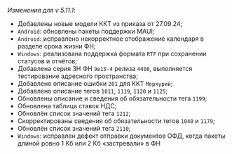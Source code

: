 _Изменения для v 5.11.1_:
- Добавлены новые модели ККТ из приказа от 27.09.24;
- `Android`: обновлены пакеты поддержки MAUI;
- `Android`: исправлено некорректное отображение календаря в разделе срока жизни ФН;
- `Windows`: реализована поддержка формата `RTF` при сохранении статусов и отчётов;
- Добавлена серия ЗН ФН `Эв15-4` релиза `4408`, выполняется тестирование адресного пространства;
- Добавлено описание ошибки `201` для ККТ `Меркурий`;
- Добавлено описание тегов `1011`, `1119`, `1120` и `1125`;
- Обновлены описание и сведения об обязательности тега `1199`;
- Обновлена таблица ставок НДС;
- Обновлён список значений тега `1212`;
- Скорректированы сведения об обязательности тегов `1040` и `1179`;
- Обновлён список значений тега `2110`;
- `Windows`: исправлен дефект отправки документов ОФД, когда пакеты длиной ровно 1 Кб или 2 Кб «застревали» в ФН
